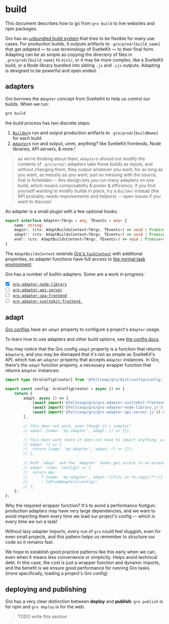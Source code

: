 # build

This document describes how to go from `gro build` to live websites and npm packages.

Gro has an [unbundled build system](unbundled.md)
that tries to be flexible for many use cases.
For production builds, it outputs artifacts to `.gro/prod/{build_name}`
that get _adapted_ — to use terminology of SvelteKit — to their final form.
Adapting can be as simple as copying
the directory of files in `.gro/prod/{build_name}` to `dist/`,
or it may be more complex, like a SvelteKit build,
or a Node library bundled into sibling `.js` and `.cjs` outputs.
Adapting is designed to be powerful and open ended.

## adapters

Gro borrows the `Adapter` concept from SvelteKit to help us control our builds.
When we run:

```bash
gro build
```

the build process has two discrete steps:

1. [`Builder`](../build/builder.ts)s run and output production artifacts to `.gro/prod/{buildName}` for each build
2. [`Adapter`](../adapt/adapter.ts)s run and output, umm, anything?
   like SvelteKit frontends, Node libraries, API servers, & more !

> as we're thinking about them, `Adapter`s should not modify the contents of `.gro/prod/`;
> adapters take these builds as inputs, and without changing them,
> they output whatever you want, for as long as you want, as messily as you want;
> just no messing with the source, that is forbidden --
> this design lets you run many adapters on one build,
> which means composability & power & efficiency;
> if you find yourself wanting to modify builds in place, try a `Builder` instead
> (the API probably needs improvements and helpers) -- open issues if you want to discuss!

An adapter is a small plugin with a few optional hooks:

```ts
export interface Adapter<TArgs = any, TEvents = any> {
	name: string;
	begin?: (ctx: AdaptBuildsContext<TArgs, TEvents>) => void | Promise<void>;
	adapt?: (ctx: AdaptBuildsContext<TArgs, TEvents>) => void | Promise<void>;
	end?: (ctx: AdaptBuildsContext<TArgs, TEvents>) => void | Promise<void>;
}
```

The `AdaptBuildsContext` extends
[Gro's `TaskContext`](../task/README.md#user-content-types-task-and-taskcontext)
with additional properties,
so adapter functions have full access to
[the normal task environment](../task/README.md).

Gro has a number of builtin adapters. Some are a work in progress:

- [x] [`gro-adapter-node-library`](../adapt/gro-adapter-node-library.ts)
- [ ] [`gro-adapter-api-server`](../adapt/gro-adapter-api-server.ts)
- [ ] [`gro-adapter-spa-frontend`](../adapt/gro-adapter-spa-frontend.ts)
- [ ] [`gro-adapter-sveltekit-frontend `](../adapt/gro-adapter-sveltekit-frontend.ts)

## adapt

[Gro configs](config.md) have an `adapt` property to configure a project's `Adapter` usage.

To learn how to use adapters and other build options, see [the config docs](config.md).

You may notice that the Gro config `adapt` property is a function that returns `Adapter`s,
and you may be dismayed that it's not as simple as SvelteKit's API,
which has an `adapter` property that accepts `Adapter` instances.
In Gro, there's the `adapt` function property,
a necessary wrapper function that returns `Adapter` instances:

```ts
import type {GroConfigCreator} from '@feltcoop/gro/dist/config/config.js';

export const config: GroConfigCreator = async () => {
	return {
		adapt: async () => [
			(await import('@feltcoop/gro/gro-adapter-sveltekit-frontend.js')).createAdapter(),
			(await import('@feltcoop/gro/gro-adapter-node-library.js')).createAdapter(),
			(await import('@feltcoop/gro/gro-adapter-api-server.js')).createAdapter(),
		],

		// this does not work, even though it's simpler!
		// adapt: {name: 'my-adapter', adapt: () => {}},

		// this does work (note it does not have to import anything, or be async):
		// adapt: () => {
		// 	return {name: 'my-adapter', adapt: () => {}};
		// },

		// both `adapt` and the `Adapter` hooks get access to an extended task context:
		// adapt: ({dev, config}) => {
		// 	return dev
		// 		? {name: 'my-adapter', adapt: ({fs}) => fs.copy(/**/)}
		// 		: toProdAdapters(config);
		// },
	};
};
```

Why the required wrapper function?
It's to avoid a performance footgun:
production adapters may have very large dependencies,
and we want to avoid importing them every time we load our project's config --
which is every time we run a task!

Without lazy adapter imports, every run of `gro` could feel sluggish, even for even small projects,
and this pattern helps us remember to structure our code so it remains fast.

We hope to establish good practice patterns like this early when we can,
even when it means less convenience or simplicity. Helps avoid technical debt.
In this case, the cost is just a wrapper function and dynamic imports,
and the benefit is we ensure good performance for running Gro tasks.
(more specifically, loading a project's Gro config)

## deploying and publishing

Gro has a very clear distinction between **deploy** and **publish**:
`gro publish` is for npm and `gro deploy` is for the web.

> TODO write this section
